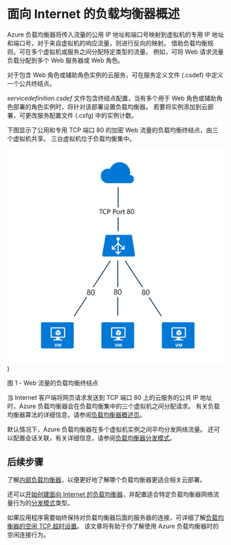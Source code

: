 <properties
    pageTitle="面向 Internet 的负载均衡器概述 | Azure"
    description="面向 Internet 的负载均衡器及其功能的概述。 使用虚拟机和云服务的 Azure 的负载均衡器的工作原理。"
    services="load-balancer"
    documentationcenter="na"
    author="kumudd"
    manager="timlt"
    editor="tysonn"
    translationtype="Human Translation" />
<tags
    ms.assetid="529b37aa-a45c-41d1-8877-fee8cc1fa375"
    ms.service="load-balancer"
    ms.devlang="na"
    ms.topic="article"
    ms.tgt_pltfrm="na"
    ms.workload="infrastructure-services"
    ms.date="10/24/2016"
    wacn.date="05/08/2017"
    ms.author="kumud"
    ms.sourcegitcommit="2c4ee90387d280f15b2f2ed656f7d4862ad80901"
    ms.openlocfilehash="ee3fc27f9a48c9312c6c3e495d0188da7aafd53f"
    ms.lasthandoff="04/28/2017" />

# <a name="internet-facing-load-balancer-overview"></a>面向 Internet 的负载均衡器概述

Azure 负载均衡器将传入流量的公用 IP 地址和端口号映射到虚拟机的专用 IP 地址和端口号，对于来自虚拟机的响应流量，则进行反向的映射。 借助负载均衡规则，可在多个虚拟机或服务之间分配特定类型的流量。 例如，可将 Web 请求流量负载分配到多个 Web 服务器或 Web 角色。

对于包含 Web 角色或辅助角色实例的云服务，可在服务定义文件 (.csdef) 中定义一个公共终结点。

*servicedefinition.csdef* 文件包含终结点配置，当有多个用于 Web 角色或辅助角色部署的角色实例时，将针对该部署设置负载均衡器。 若要将实例添加到云部署，可更改服务配置文件 (.csfg) 中的实例计数。

下图显示了公用和专用 TCP 端口 80 的加密 Web 流量的负载均衡终结点，由三个虚拟机共享。 三台虚拟机位于负载均衡集中。

![公共负载均衡器示例](./media/load-balancer-internet-overview/IC727496.png))

图 1 - Web 流量的负载均衡终结点

当 Internet 客户端将网页请求发送到 TCP 端口 80 上的云服务的公共 IP 地址时，Azure 负载均衡器会在负载均衡集中的三个虚拟机之间分配请求。 有关负载均衡器算法的详细信息，请参阅[负载均衡器概述页](/documentation/articles/load-balancer-overview/#load-balancer-features)。

默认情况下，Azure 负载均衡器在多个虚拟机实例之间平均分发网络流量。 还可以配置会话关联，有关详细信息，请参阅[负载均衡器分发模式](/documentation/articles/load-balancer-distribution-mode/)。

## <a name="next-steps"></a>后续步骤

了解[内部负载均衡器](/documentation/articles/load-balancer-internal-overview/)，以便更好地了解哪个负载均衡器更适合相关云部署。

还可以[开始创建面向 Internet 的负载均衡器](/documentation/articles/load-balancer-get-started-internet-arm-ps/)，并配置适合特定负载均衡器网络流量行为的[分发模式](/documentation/articles/load-balancer-distribution-mode/)类型。

如果应用程序需要始终保持对负载均衡器后面的服务器的连接，可详细了解[负载均衡器的空闲 TCP 超时设置](/documentation/articles/load-balancer-tcp-idle-timeout/)。 该文章将有助于你了解使用 Azure 负载均衡器时的空闲连接行为。

<!--Update_Description:update meta properties;wording update-->
